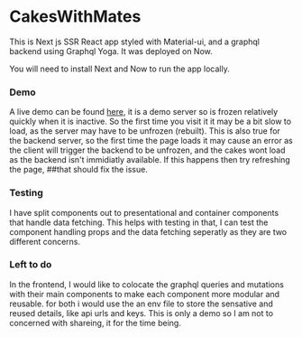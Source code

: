 # CakesWithMates

This is Next js SSR React app styled with Material-ui, and a graphql backend using Graphql Yoga. It was deployed on Now.

You will need to install Next and Now to run the app locally.

### Demo
A live demo can be found [here](https://ph-cakes-test.now.sh), it is a demo server so is frozen relatively quickly when it is inactive. 
So the first time you visit it it may be a bit slow to load, as the server may have to be unfrozen (rebuilt). This is also true for the
backend server, so the first time the page loads it may cause an error as the client will trigger the backend to be unfrozen, and the cakes
wont load as the backend isn't immidiatly available. If this happens then try refreshing the page, ##that should fix the issue. 

### Testing
I have split components out to presentational and container components that handle data fetching. This helps with testing  in that, I can
test the component handling props and the data fetching seperatly as they are two different concerns. 

### Left to do

In the frontend, I would like to colocate the graphql queries and mutations with their main components to make each component more modular
and reusable.
 for both i would use the an env file to store the sensative and reused details, like api urls and keys. This is only a demo so I am not to concerned with shareing,
 it for the time being. 

